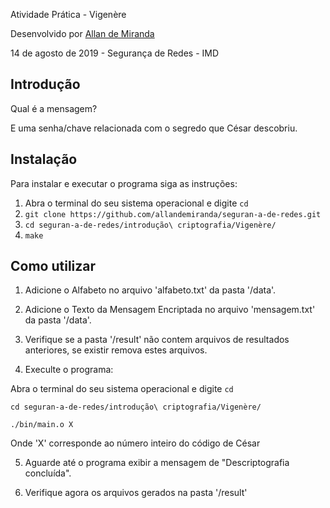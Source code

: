 Atividade Prática - Vigenère

Desenvolvido  por [Allan de Miranda](https://github.com/allandemiranda)

14 de agosto de 2019 - Segurança de Redes - IMD

## Introdução

Qual é a mensagem?

E uma senha/chave relacionada com o segredo que César descobriu.

## Instalação

Para instalar e executar o programa siga as instruções:

1. Abra o terminal do seu sistema operacional e digite `cd`
2. `git clone https://github.com/allandemiranda/seguran-a-de-redes.git`
3. `cd seguran-a-de-redes/introdução\ criptografia/Vigenère/`
4. `make`

## Como utilizar

1. Adicione o Alfabeto no arquivo 'alfabeto.txt' da pasta '/data'.

2. Adicione o Texto da Mensagem Encriptada no arquivo 'mensagem.txt' da pasta '/data'.

3. Verifique se a pasta '/result' não contem arquivos de resultados anteriores, se existir remova estes arquivos.

4. Execulte o programa: 

Abra o terminal do seu sistema operacional e digite `cd`

`cd seguran-a-de-redes/introdução\ criptografia/Vigenère/`

`./bin/main.o X`

Onde 'X' corresponde ao número inteiro do código de César

5. Aguarde até o programa exibir a mensagem de "Descriptografia concluída".

6. Verifique agora os arquivos gerados na pasta '/result'
